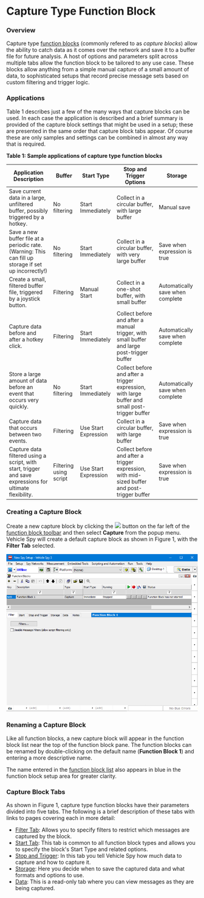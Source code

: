 # Capture Type Function Block

### Overview

Capture type [function blocks](../../) (commonly refered to as _capture blocks_) allow the ability to catch data as it comes over the network and save it to a buffer file for future analysis. A host of options and parameters split across multiple tabs allow the function block to be tailored to any use case. These blocks allow anything from a simple manual capture of a small amount of data, to sophisticated setups that record precise message sets based on custom filtering and trigger logic.

### Applications

Table 1 describes just a few of the many ways that capture blocks can be used. In each case the application is described and a brief summary is provided of the capture block settings that might be used in a setup; these are presented in the same order that capture block tabs appear. Of course these are only samples and settings can be combined in almost any way that is required.

**Table 1: Sample applications of capture type function blocks**



| Application Description                                                                                  | Buffer                 | Start Type           | Stop and Trigger Options                                                                       | Storage                          |
| -------------------------------------------------------------------------------------------------------- | ---------------------- | -------------------- | ---------------------------------------------------------------------------------------------- | -------------------------------- |
| Save current data in a large, unfiltered buffer, possibly triggered by a hotkey.                         | No filtering           | Start Immediately    | Collect in a circular buffer, with large buffer                                                | Manual save                      |
| Save a new buffer file at a periodic rate. (Warning: This can fill up storage if set up incorrectly!)    | No filtering           | Start Immediately    | Collect in a circular buffer, with very large buffer                                           | Save when expression is true     |
| Create a small, filtered buffer file, triggered by a joystick button.                                    | Filtering              | Manual Start         | Collect in a one-shot buffer, with small buffer                                                | Automatically save when complete |
| Capture data before and after a hotkey click.                                                            | Filtering              | Start Immediately    | Collect before and after a manual trigger, with small buffer and large post-trigger buffer     | Automatically save when complete |
| Store a large amount of data before an event that occurs very quickly.                                   | No filtering           | Start Immediately    | Collect before and after a trigger expression, with large buffer and small post-trigger buffer | Automatically save when complete |
| Capture data that occurs between two events.                                                             | Filtering              | Use Start Expression | Collect in a circular buffer, with large buffer                                                | Save when expression is true     |
| Capture data filtered using a script, with start, trigger and save expressions for ultimate flexibility. | Filtering using script | Use Start Expression | Collect before and after a trigger expression, with mid-sized buffer and post-trigger buffer   | Save when expression is true     |

### Creating a Capture Block

Create a new capture block by clicking the ![](https://cdn.intrepidcs.net/support/VehicleSpy/assets/function_block_toolbar_add.gif) button on the far left of the [function block toolbar](../../function-blocks-toolbar.md) and then select **Capture** from the popup menu. Vehicle Spy will create a default capture block as shown in Figure 1, with the **Filter Tab** selected.

![Figure 1: Default capture block setup.](../../../../../.gitbook/assets/capture_block_default.png)

### Renaming a Capture Block

Like all function blocks, a new capture block will appear in the function block list near the top of the function block pane. The function blocks can be renamed by double-clicking on the default name (**Function Block 1**) and entering a more descriptive name.

The name entered in the [function block list](../../function-block-list.md) also appears in blue in the function block setup area for greater clarity.

### Capture Block Tabs

As shown in Figure 1, capture type function blocks have their parameters divided into five tabs. The following is a brief description of these tabs with links to pages covering each in more detail:

* [Filter Tab](capture-type-function-block-filter-tab.md): Allows you to specify filters to restrict which messages are captured by the block.
* [Start Tab](../../function-block-start-tab.md): This tab is common to all function block types and allows you to specify the block's Start Type and related options.
* [Stop and Trigger](capture-type-function-block-stop-and-trigger-tab.md): In this tab you tell Vehicle Spy how much data to capture and how to capture it.
* [Storage](capture-type-function-block-storage-tab.md): Here you decide when to save the captured data and what formats and options to use.
* [Data](capture-type-function-block-data-tab.md): This is a read-only tab where you can view messages as they are being captured.
